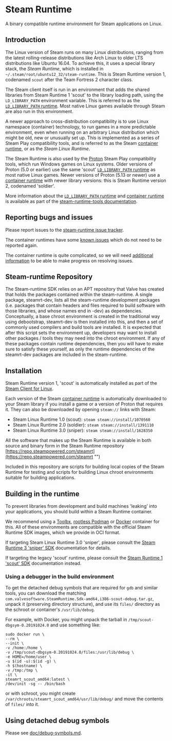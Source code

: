 Steam Runtime
=============

A binary compatible runtime environment for Steam applications on Linux.

Introduction
------------

The Linux version of Steam runs on many Linux distributions, ranging
from the latest rolling-release distributions like Arch Linux to older
LTS distributions like Ubuntu 16.04.
To achieve this, it uses a special library stack, the *Steam Runtime*,
which is installed in `~/.steam/root/ubuntu12_32/steam-runtime`.
This is Steam Runtime version 1, codenamed `scout` after the Team
Fortress 2 character class.

The Steam client itself is run in an environment that adds the shared
libraries from Steam Runtime 1 'scout' to the library loading path,
using the `LD_LIBRARY_PATH` environment variable.
This is referred to as the [`LD_LIBRARY_PATH` runtime][LD_LIBRARY_PATH runtime].
Most native Linux games available through Steam are also run in this
environment.

A newer approach to cross-distribution compatibility is to use Linux
namespace (container) technology, to run games in a more predictable
environment, even when running on an arbitrary Linux distribution which
might be old, new or unusually set up.
This is implemented as a series of Steam Play compatibility tools, and
is referred to as the Steam [container runtime][], or as the
*Steam Linux Runtime*.

The Steam Runtime is also used by the [Proton][] Steam Play compatibility
tools, which run Windows games on Linux systems.
Older versions of Proton (5.0 or earlier) use the same 'scout'
[`LD_LIBRARY_PATH` runtime][LD_LIBRARY_PATH runtime] as most native
Linux games.
Newer versions of Proton (5.13 or newer) use a [container runtime][]
with newer library versions: this is Steam Runtime version 2, codenamed
'soldier'.

More information about the
[`LD_LIBRARY_PATH` runtime][LD_LIBRARY_PATH runtime] and
[container runtime][] is available as part of the
[steam-runtime-tools documentation][].

[LD_LIBRARY_PATH runtime]: https://gitlab.steamos.cloud/steamrt/steam-runtime-tools/-/blob/main/docs/ld-library-path-runtime.md
[container runtime]: https://gitlab.steamos.cloud/steamrt/steam-runtime-tools/-/blob/main/docs/container-runtime.md
[Proton]: https://github.com/ValveSoftware/Proton/
[steam-runtime-tools documentation]: https://gitlab.steamos.cloud/steamrt/steam-runtime-tools/-/tree/main/docs

Reporting bugs and issues
-------------------------

Please report issues to the [steam-runtime issue tracker][].

The container runtimes have some [known issues][] which do not need to be
reported again.

The container runtime is quite complicated, so we will need
[additional information][reporting bugs] to be able to make progress
on resolving issues.

[steam-runtime issue tracker]: https://github.com/ValveSoftware/steam-runtime
[known issues]: doc/steamlinuxruntime-known-issues.md
[reporting bugs]: doc/reporting-steamlinuxruntime-bugs.md

Steam-runtime Repository
------------------------

The Steam-runtime SDK relies on an APT repository that Valve has created that holds the packages contained within the steam-runtime. A single package, steamrt-dev, lists all the steam-runtime development packages (i.e. packages that contain headers and files required to build software with those libraries, and whose names end in -dev) as dependencies. Conceptually, a base chroot environment is created in the traditional way using debootstrap, steamrt-dev is then installed into this, and then a set of commonly used compilers and build tools are installed. It is expected that after this script sets the environment up, developers may want to install other packages / tools they may need into the chroot environment.
If any of these packages contain runtime dependencies, then you will have to make sure to satisfy these yourself, as only the runtime dependencies of the steamrt-dev packages are included in the steam-runtime. 

Installation
------------

Steam Runtime version 1, 'scout' is automatically installed as part
of the [Steam Client for Linux][].

Each version of the Steam [container runtime][] is automatically
downloaded to your Steam library if you install a game or a version of
Proton that requires it.
They can also be downloaded by opening `steam://` links with Steam:

* Steam Linux Runtime 1.0 (scout): `steam steam://install/1070560`
* Steam Linux Runtime 2.0 (soldier): `steam steam://install/1391110`
* Steam Linux Runtime 3.0 (sniper): `steam steam://install/1628350`

All the software that makes up the Steam Runtime is available in both source and binary form in the Steam Runtime repository [https://repo.steampowered.com/steamrt](https://repo.steampowered.com/steamrt "")

Included in this repository are scripts for building local copies of the Steam Runtime for testing and scripts for building Linux chroot environments suitable for building applications.

[Steam Client for Linux]: https://github.com/ValveSoftware/steam-for-linux/

Building in the runtime
-----------------------

To prevent libraries from development and build machines 'leaking'
into your applications, you should build within a Steam Runtime container.

We recommend using a
[Toolbx](https://containertoolbx.org/),
[rootless Podman](https://github.com/containers/podman/blob/main/docs/tutorials/rootless_tutorial.md)
or [Docker](https://docs.docker.com/get-docker/)
container for this.
All of these environments are compatible with the official Steam Runtime
SDK images,
which we provide in OCI format.

If targeting Steam Linux Runtime 3.0 'sniper',
please consult the
[Steam Runtime 3 'sniper' SDK](https://gitlab.steamos.cloud/steamrt/sniper/sdk/-/blob/steamrt/sniper/README.md)
documentation for details.

If targeting the legacy 'scout' runtime,
please consult the
[Steam Runtime 1 'scout' SDK](https://gitlab.steamos.cloud/steamrt/scout/sdk/-/blob/steamrt/scout/README.md)
documentation instead.

### Using a debugger in the build environment

To get the detached debug symbols that are required for `gdb` and
similar tools, you can download the matching
`com.valvesoftware.SteamRuntime.Sdk-amd64,i386-scout-debug.tar.gz`,
unpack it (preserving directory structure), and use its `files/`
directory as the schroot or container's `/usr/lib/debug`.

For example, with Docker, you might unpack the tarball in
`/tmp/scout-dbgsym-0.20191024.0` and use something like:

    sudo docker run \
    --rm \
    --init \
    -v /home:/home \
    -v /tmp/scout-dbgsym-0.20191024.0/files:/usr/lib/debug \
    -e HOME=/home/user \
    -u $(id -u):$(id -g) \
    -h $(hostname) \
    -v /tmp:/tmp \
    -it \
    steamrt_scout_amd64:latest \
    /dev/init -sg -- /bin/bash

or with schroot, you might create
`/var/chroots/steamrt_scout_amd64/usr/lib/debug/` and move the contents
of `files/` into it.

Using detached debug symbols
----------------------------

Please see [doc/debug-symbols.md](doc/debug-symbols.md).
